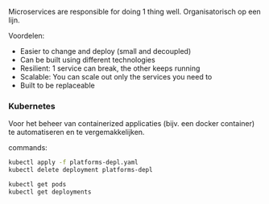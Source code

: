 Microservices are responsible for doing 1 thing well.
Organisatorisch op een lijn.

Voordelen:
- Easier to change and deploy (small and decoupled)
- Can be built using different technologies
- Resilient: 1 service can break, the other keeps running
- Scalable: You can scale out only the services you need to
- Built to be replaceable

### Kubernetes
Voor het beheer van containerized applicaties (bijv. een docker container) te automatiseren en te vergemakkelijken. 

commands:
```bash
kubectl apply -f platforms-depl.yaml
kubectl delete deployment platforms-depl

kubectl get pods
kubectl get deployments
```

